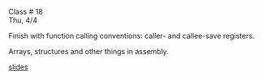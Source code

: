 <div class="lecture2">

<div class="column_date">
<p markdown="block">

Class # 18 <br>
Thu, 4/4

</p>
</div>

<div class="column_materials">
<p markdown="block">

Finish with function calling conventions: caller- and callee-save registers.

Arrays, structures and other things in assembly.

[slides](https://docs.google.com/presentation/d/1hGbHZ_meujo1_hJvmIFbKTATxrtt1nIbytjXOuZ5FOE/present?token=AC4w5Vj1wpDQmyp58_MN6SOe_6coDl8gww%3A1522150953368&includes_info_params=1#slide=id.p)


</p>
</div>

<div class="column_assign">
<p markdown="block">




</p>
</div>

</div>
